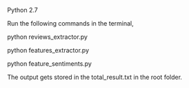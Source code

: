 Python 2.7

Run the following commands in the terminal,

python reviews_extractor.py

python features_extractor.py

python feature_sentiments.py

The output gets stored in the total_result.txt in the root folder.